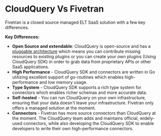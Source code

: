 # CloudQuery Vs Fivetran

Fivetran is a closed source managed ELT SaaS solution with a few key differences.

**Key Differences:**

- **Open Source and extendable**: CloudQuery is open-source and has a [pluggable architecture](https://hub.cloudquery.io) which means you can contribute missing resources to existing plugins or you can create your own plugins (Using CloudQuery SDK) in order to grab data from proprietary APIs or other SaaS applications.
- **High Performance** - CloudQuery SDK and connectors are written in Go utilizing excellent support of go-routines which enables high-performance and low memory usage.
- **Type System** - CloudQuery SDK supports a rich type system for connectors which enables richer schemas and more accurate data.
- **Self-hosted** - You can run CloudQuery on your own infrastructure, ensuring that your data doesn't leave your infrastructure. Fivetran only offers a managed solution at the moment.
- **Connectors** - Fivetran has more source connectors than CloudQuery at the moment. The CloudQuery team adds and maintains official, widely-used connectors, while also developing the CloudQuery SDK to enable developers to write their own high-performance connectors.
